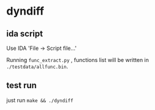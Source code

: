 # dyndiff

## ida script

Use IDA 'File -> Script file...'

Running `func_extract.py` , functions list will be written in `./testdata/allfunc.bin`.

## test run

just run ```make && ./dyndiff```


